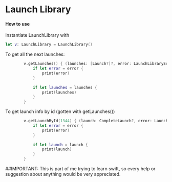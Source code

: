 # Launch Library

#### How to use
Instantiate LaunchLibrary with
```swift
let v: LaunchLibrary = LaunchLibrary()
```

To get all the next launches:
```swift
        v.getLaunches() { (launches: [Launch?]?, error: LaunchLibraryErrors?) in
            if let error = error {
                print(error)
            }
            
            if let launches = launches {
                print(launches)
            }
        }
```

To get launch info by id (gotten with getLaunches())
```swift
        v.getLaunchById(1344) { (launch: CompleteLaunch?, error: LaunchLibraryErrors?) in
            if let error = error {
                print(error)
            }
            
            if let launch = launch {
                print(launch)
            }
        }
```


##IMPORTANT:
This is part of me trying to learn swift, so every help or suggestion about anything would be very appreciated.
